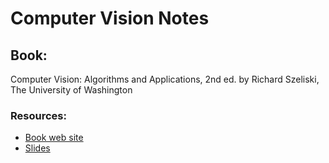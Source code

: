 # Computer Vision Notes

## Book:
Computer Vision: Algorithms and Applications, 2nd ed. by Richard Szeliski, The University of Washington
### Resources:
* [Book web site](https://szeliski.org/Book/)
* [Slides](https://www.cs.cornell.edu/courses/cs5670/2023sp/)
